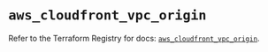 # `aws_cloudfront_vpc_origin`

Refer to the Terraform Registry for docs: [`aws_cloudfront_vpc_origin`](https://registry.terraform.io/providers/hashicorp/aws/6.17.0/docs/resources/cloudfront_vpc_origin).
